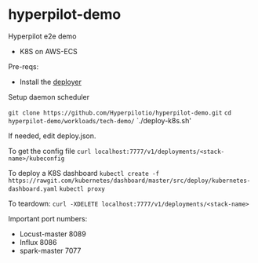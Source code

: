 # hyperpilot-demo
Hyperpilot e2e demo

* K8S on AWS-ECS

Pre-reqs:

- Install the [deployer](https://github.com/Hyperpilotio/deployer) 


Setup daemon scheduler

`git clone https://github.com/Hyperpilotio/hyperpilot-demo.git`
`cd hyperpilot-demo/workloads/tech-demo/`
`./deploy-k8s.sh'

If needed, edit deploy.json. 

To get the config file
`curl localhost:7777/v1/deployments/<stack-name>/kubeconfig`

To deploy a K8S dashboard 
`kubectl create -f https://rawgit.com/kubernetes/dashboard/master/src/deploy/kubernetes-dashboard.yaml`
`kubectl proxy`

To teardown: 
`curl -XDELETE localhost:7777/v1/deployments/<stack-name>`

Important port numbers:
* Locust-master 8089
* Influx 8086
* spark-master 7077


